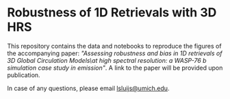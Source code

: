 # Robustness of 1D Retrievals with 3D HRS
This repository contains the data and notebooks to reproduce the figures of the accompanying paper: <em>"Assessing robustness and bias in 1D retrievals of 3D Global Circulation Models\\at high spectral resolution: a WASP-76 b simulation case study in emission"</em>. A link to the paper will be provided upon publication.

In case of any questions, please email lsluijs@umich.edu.
